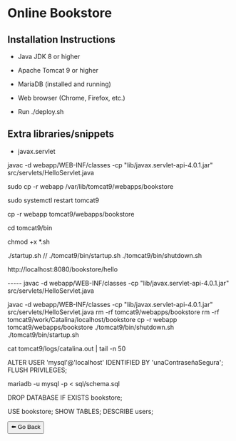 # Online Bookstore

## Installation Instructions

- Java JDK 8 or higher
- Apache Tomcat 9 or higher
- MariaDB (installed and running)
- Web browser (Chrome, Firefox, etc.)

- Run ./deploy.sh

## Extra libraries/snippets

- javax.servlet



javac -d webapp/WEB-INF/classes -cp "lib/javax.servlet-api-4.0.1.jar" src/servlets/HelloServlet.java

sudo cp -r webapp /var/lib/tomcat9/webapps/bookstore

sudo systemctl restart tomcat9

cp -r webapp tomcat9/webapps/bookstore

cd tomcat9/bin

chmod +x *.sh

./startup.sh // ./tomcat9/bin/startup.sh 
                ./tomcat9/bin/shutdown.sh

http://localhost:8080/bookstore/hello

----- javac -d webapp/WEB-INF/classes -cp "lib/javax.servlet-api-4.0.1.jar" src/servlets/HelloServlet.java

javac -d webapp/WEB-INF/classes -cp "lib/javax.servlet-api-4.0.1.jar" src/servlets/HelloServlet.java
rm -rf tomcat9/webapps/bookstore
rm -rf tomcat9/work/Catalina/localhost/bookstore
cp -r webapp tomcat9/webapps/bookstore
./tomcat9/bin/shutdown.sh
./tomcat9/bin/startup.sh

cat tomcat9/logs/catalina.out | tail -n 50

ALTER USER 'mysql'@'localhost' IDENTIFIED BY 'unaContraseñaSegura';
FLUSH PRIVILEGES;

mariadb -u mysql -p < sql/schema.sql

DROP DATABASE IF EXISTS bookstore;

USE bookstore;
SHOW TABLES;
DESCRIBE users;

<button onclick="history.back()">⬅️ Go Back</button>


